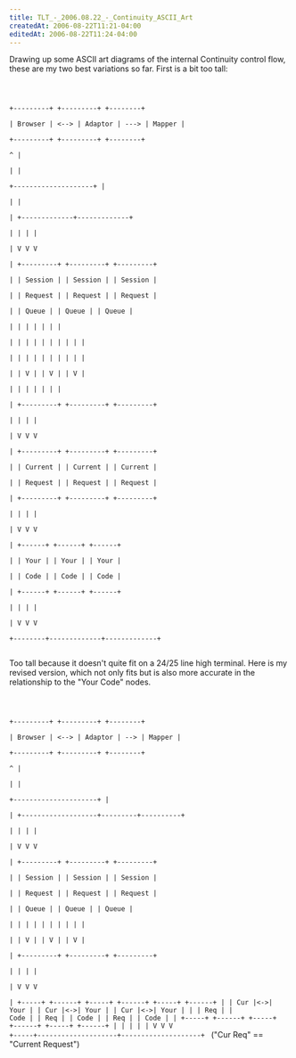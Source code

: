 ```yaml
---
title: TLT_-_2006.08.22_-_Continuity_ASCII_Art
createdAt: 2006-08-22T11:21-04:00
editedAt: 2006-08-22T11:24-04:00
---
```


Drawing up some ASCII art diagrams of the internal Continuity control flow, these are my two best variations so far. First is a bit too tall:

<code>

  +---------+      +---------+      +--------+                         
  | Browser | <--> | Adaptor | ---> | Mapper |                         
  +---------+      +---------+      +--------+                         
                        ^               |                              
                        |               |                              
   +--------------------+               |                              
   |                                    |                              
   |        +-------------+-------------+                              
   |        |             |             |                              
   |        V             V             V                              
   |   +---------+   +---------+   +---------+                         
   |   | Session |   | Session |   | Session |                         
   |   | Request |   | Request |   | Request |                         
   |   | Queue   |   | Queue   |   | Queue   |                         
   |   |         |   |         |   |         |                         
   |   |    |    |   |    |    |   |    |    |                         
   |   |    |    |   |    |    |   |    |    |                         
   |   |    V    |   |    V    |   |    V    |                         
   |   |         |   |         |   |         |                         
   |   +---------+   +---------+   +---------+                         
   |        |             |             |                              
   |        V             V             V                              
   |   +---------+   +---------+   +---------+                         
   |   | Current |   | Current |   | Current |                         
   |   | Request |   | Request |   | Request |                         
   |   +---------+   +---------+   +---------+                         
   |        |             |             |                              
   |        V             V             V                              
   |    +------+      +------+      +------+                           
   |    | Your |      | Your |      | Your |                           
   |    | Code |      | Code |      | Code |                           
   |    +------+      +------+      +------+                           
   |        |             |             |                              
   |        V             V             V                              
   +--------+-------------+-------------+                              
</code>

Too tall because it doesn't quite fit on a 24/25 line high terminal. Here is my revised version, which not only fits but is also more accurate in the relationship to the "Your Code" nodes.

<code>

  +---------+      +---------+     +--------+                         
  | Browser | <--> | Adaptor | --> | Mapper |                         
  +---------+      +---------+     +--------+                         
                        ^              |                              
                        |              |                              
  +---------------------+              |                              
  |      +-------------------+---------+----------+          
  |      |                   |                    |              
  |      V                   V                    V              
  |    +---------+         +---------+          +---------+         
  |    | Session |         | Session |          | Session |            
  |    | Request |         | Request |          | Request |         
  |    | Queue   |         | Queue   |          | Queue   |         
  |    |    |    |         |    |    |          |    |    |        
  |    |    V    |         |    V    |          |    V    |         
  |    +---------+         +---------+          +---------+          
  |      |                   |                    |             
  |      V                   V                    V              
  |  +-----+   +------+   +-----+   +------+   +-----+   +------+
  |  | Cur |<->| Your |   | Cur |<->| Your |   | Cur |<->| Your |
  |  | Req |   | Code |   | Req |   | Code |   | Req |   | Code |
  |  +-----+   +------+   +-----+   +------+   +-----+   +------+
  |     |                    |                    |
  |     V                    V                    V
  +-----+--------------------+--------------------+
</code>
("Cur Req" == "Current Request")

